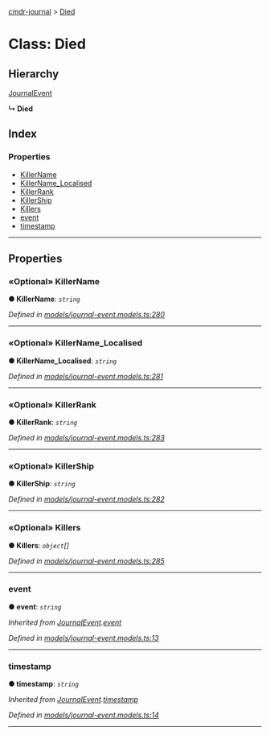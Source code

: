 [cmdr-journal](../README.md) > [Died](../classes/died.md)



# Class: Died

## Hierarchy


 [JournalEvent](journalevent.md)

**↳ Died**







## Index

### Properties

* [KillerName](died.md#killername)
* [KillerName_Localised](died.md#killername_localised)
* [KillerRank](died.md#killerrank)
* [KillerShip](died.md#killership)
* [Killers](died.md#killers)
* [event](died.md#event)
* [timestamp](died.md#timestamp)



---
## Properties
<a id="killername"></a>

### «Optional» KillerName

**●  KillerName**:  *`string`* 

*Defined in [models/journal-event.models.ts:280](https://github.com/chrisbruford/cmdr-journal/blob/1e4d048/src/models/journal-event.models.ts#L280)*





___

<a id="killername_localised"></a>

### «Optional» KillerName_Localised

**●  KillerName_Localised**:  *`string`* 

*Defined in [models/journal-event.models.ts:281](https://github.com/chrisbruford/cmdr-journal/blob/1e4d048/src/models/journal-event.models.ts#L281)*





___

<a id="killerrank"></a>

### «Optional» KillerRank

**●  KillerRank**:  *`string`* 

*Defined in [models/journal-event.models.ts:283](https://github.com/chrisbruford/cmdr-journal/blob/1e4d048/src/models/journal-event.models.ts#L283)*





___

<a id="killership"></a>

### «Optional» KillerShip

**●  KillerShip**:  *`string`* 

*Defined in [models/journal-event.models.ts:282](https://github.com/chrisbruford/cmdr-journal/blob/1e4d048/src/models/journal-event.models.ts#L282)*





___

<a id="killers"></a>

### «Optional» Killers

**●  Killers**:  *`object`[]* 

*Defined in [models/journal-event.models.ts:285](https://github.com/chrisbruford/cmdr-journal/blob/1e4d048/src/models/journal-event.models.ts#L285)*





___

<a id="event"></a>

###  event

**●  event**:  *`string`* 

*Inherited from [JournalEvent](journalevent.md).[event](journalevent.md#event)*

*Defined in [models/journal-event.models.ts:13](https://github.com/chrisbruford/cmdr-journal/blob/1e4d048/src/models/journal-event.models.ts#L13)*





___

<a id="timestamp"></a>

###  timestamp

**●  timestamp**:  *`string`* 

*Inherited from [JournalEvent](journalevent.md).[timestamp](journalevent.md#timestamp)*

*Defined in [models/journal-event.models.ts:14](https://github.com/chrisbruford/cmdr-journal/blob/1e4d048/src/models/journal-event.models.ts#L14)*





___


